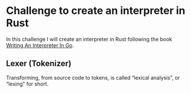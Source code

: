 # Challenge to create an interpreter in Rust

In this challenge I will create an interpreter in Rust following the
book [Writing An Interpreter In Go](https://interpreterbook.com/).

## Lexer (Tokenizer)

Transforming, from source code to tokens, is called “lexical analysis”, or “lexing” for
short.
